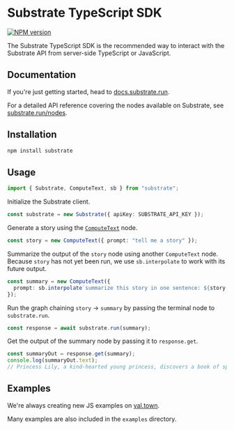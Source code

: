 # Substrate TypeScript SDK

[![NPM version](https://img.shields.io/npm/v/substrate.svg)](https://npmjs.org/package/substrate)

The Substrate TypeScript SDK is the recommended way to interact with the Substrate API from server-side TypeScript or JavaScript.

## Documentation

If you're just getting started, head to [docs.substrate.run](https://docs.substrate.run/).

For a detailed API reference covering the nodes available on Substrate, see [substrate.run/nodes](https://www.substrate.run/nodes).

## Installation

```sh
npm install substrate
```

## Usage

```typescript
import { Substrate, ComputeText, sb } from "substrate";
```

Initialize the Substrate client.

```typescript
const substrate = new Substrate({ apiKey: SUBSTRATE_API_KEY });
```

Generate a story using the [`ComputeText`](https://www.substrate.run/nodes#ComputeText) node.

```typescript
const story = new ComputeText({ prompt: "tell me a story" });
```

Summarize the output of the `story` node using another `ComputeText` node. Because `story` has not yet been run, we use `sb.interpolate` to work with its future output.

```typescript
const summary = new ComputeText({
  prompt: sb.interpolate`summarize this story in one sentence: ${story.future.text}`,
});
```

Run the graph chaining `story` → `summary` by passing the terminal node to `substrate.run`.

```typescript
const response = await substrate.run(summary);
```

Get the output of the summary node by passing it to `response.get`.

```typescript
const summaryOut = response.get(summary);
console.log(summaryOut.text);
// Princess Lily, a kind-hearted young princess, discovers a book of spells and uses it to grant her family and kingdom happiness.
```

## Examples

We're always creating new JS examples on [val.town](https://www.val.town/u/substrate/folders/Examples?folderId=61e21628-4209-11ef-bf47-de64eea55b61).

Many examples are also included in the `examples` directory.
